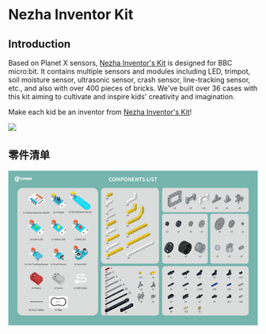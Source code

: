 # Nezha Inventor Kit

## Introduction

Based on Planet X sensors, [Nezha Inventor's Kit](https://www.elecfreaks.com/nezha-inventor-s-kit-for-micro-bit-without-micro-bit-board.html) is designed for BBC micro:bit. It contains multiple sensors and modules including LED, trimpot, soil moisture sensor, ultrasonic sensor, crash sensor, line-tracking sensor, etc., and also with over 400 pieces of bricks. We've built over 36 cases with this kit aiming to cultivate and inspire kids' creativity and imagination.

Make each kid be an inventor from [Nezha Inventor's Kit](https://www.elecfreaks.com/nezha-inventor-s-kit-for-micro-bit-without-micro-bit-board.html)!

![](./images/Nezha-Inventors-kit-for-microbit-01.png)

## 零件清单

![](./images/Nezha-Inventors-kit-for-microbit-02.png)
